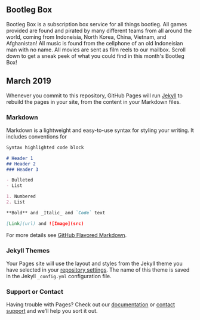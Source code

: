## Bootleg Box

Bootleg Box is a subscription box service for all things bootleg. All games provided are found and pirated by many different teams from all around the world, coming from Indoneisia, North Korea, China, Vietnam, and Afghanistan! All music is found from the cellphone of an old Indoneisian man with no name. All movies are sent as film reels to our mailbox. Scroll down to get a sneak peek of what you could find in this month's Bootleg Box!

## March 2019



Whenever you commit to this repository, GitHub Pages will run [Jekyll](https://jekyllrb.com/) to rebuild the pages in your site, from the content in your Markdown files.

### Markdown

Markdown is a lightweight and easy-to-use syntax for styling your writing. It includes conventions for

```markdown
Syntax highlighted code block

# Header 1
## Header 2
### Header 3

- Bulleted
- List

1. Numbered
2. List

**Bold** and _Italic_ and `Code` text

[Link](url) and ![Image](src)
```

For more details see [GitHub Flavored Markdown](https://guides.github.com/features/mastering-markdown/).

### Jekyll Themes

Your Pages site will use the layout and styles from the Jekyll theme you have selected in your [repository settings](https://github.com/shitendo/bootlegbox/settings). The name of this theme is saved in the Jekyll `_config.yml` configuration file.

### Support or Contact

Having trouble with Pages? Check out our [documentation](https://help.github.com/categories/github-pages-basics/) or [contact support](https://github.com/contact) and we’ll help you sort it out.
